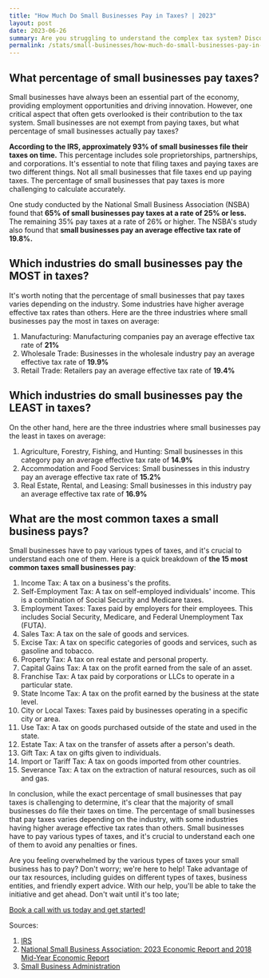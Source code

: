 ```yaml
---
title: "How Much Do Small Businesses Pay in Taxes? | 2023"
layout: post
date: 2023-06-26
summary: Are you struggling to understand the complex tax system? Discover the percentage of small businesses that pay taxes and learn about the various types of taxes your business may be subject to. By reading this article and utilizing the resources provided by BusinessInitiative.com, you'll gain a better understanding of how to navigate the tax system and avoid any penalties or fines.
permalink: /stats/small-businesses/how-much-do-small-businesses-pay-in-taxes/
---
```


## What percentage of small businesses pay taxes?

Small businesses have always been an essential part of the economy, providing employment opportunities and driving innovation. However, one critical aspect that often gets overlooked is their contribution to the tax system. Small businesses are not exempt from paying taxes, but what percentage of small businesses actually pay taxes?

**According to the IRS, approximately 93% of small businesses file their taxes on time.** This percentage includes sole proprietorships, partnerships, and corporations. It's essential to note that filing taxes and paying taxes are two different things. Not all small businesses that file taxes end up paying taxes. The percentage of small businesses that pay taxes is more challenging to calculate accurately.

One study conducted by the National Small Business Association (NSBA) found that **65% of small businesses pay taxes at a rate of 25% or less.** The remaining 35% pay taxes at a rate of 26% or higher. The NSBA's study also found that **small businesses pay an average effective tax rate of 19.8%.**

## Which industries do small businesses pay the MOST in taxes?

It's worth noting that the percentage of small businesses that pay taxes varies depending on the industry. Some industries have higher average effective tax rates than others. Here are the three industries where small businesses pay the most in taxes on average:

1.  Manufacturing: Manufacturing companies pay an average effective tax rate of **21%**
2.  Wholesale Trade: Businesses in the wholesale industry pay an average effective tax rate of **19.9%**
3.  Retail Trade: Retailers pay an average effective tax rate of **19.4%**

## Which industries do small businesses pay the LEAST in taxes?

On the other hand, here are the three industries where small businesses pay the least in taxes on average:

1.  Agriculture, Forestry, Fishing, and Hunting: Small businesses in this category pay an average effective tax rate of **14.9%**
2.  Accommodation and Food Services: Small businesses in this industry pay an average effective tax rate of **15.2%**
3.  Real Estate, Rental, and Leasing: Small businesses in this industry pay an average effective tax rate of **16.9%**

## What are the most common taxes a small business pays?

Small businesses have to pay various types of taxes, and it's crucial to understand each one of them. Here is a quick breakdown of **the 15 most common taxes small businesses pay**:

1.  Income Tax: 
    A tax on a business's the profits.
2.  Self-Employment Tax: 
    A tax on self-employed individuals' income. This is a combination of Social Security and Medicare taxes.
3.  Employment Taxes: 
    Taxes paid by employers for their employees. This includes Social Security, Medicare, and Federal Unemployment Tax (FUTA).
4.  Sales Tax: 
    A tax on the sale of goods and services.
5.  Excise Tax: 
    A tax on specific categories of goods and services, such as gasoline and tobacco.
6.  Property Tax: 
    A tax on real estate and personal property.
7.  Capital Gains Tax: 
    A tax on the profit earned from the sale of an asset.
8.  Franchise Tax: 
    A tax paid by corporations or LLCs to operate in a particular state.
9.  State Income Tax: 
    A tax on the profit earned by the business at the state level.
10. City or Local Taxes: 
    Taxes paid by businesses operating in a specific city or area.
11. Use Tax: 
    A tax on goods purchased outside of the state and used in the state.
12. Estate Tax: 
    A tax on the transfer of assets after a person's death.
13. Gift Tax: 
    A tax on gifts given to individuals.
14. Import or Tariff Tax: 
    A tax on goods imported from other countries.
15. Severance Tax: 
    A tax on the extraction of natural resources, such as oil and gas.

In conclusion, while the exact percentage of small businesses that pay taxes is challenging to determine, it's clear that the majority of small businesses do file their taxes on time. The percentage of small businesses that pay taxes varies depending on the industry, with some industries having higher average effective tax rates than others. Small businesses have to pay various types of taxes, and it's crucial to understand each one of them to avoid any penalties or fines.

Are you feeling overwhelmed by the various types of taxes your small business has to pay? Don't worry; we're here to help! Take advantage of our tax resources, including guides on different types of taxes, business entities, and friendly expert advice. With our help, you'll be able to take the initiative and get ahead.  Don't wait until it's too late; 
<!-- Calendly link widget begin -->
<link href="https://assets.calendly.com/assets/external/widget.css" rel="stylesheet">
<script src="https://assets.calendly.com/assets/external/widget.js" type="text/javascript" async></script>
<a href="" onclick="Calendly.initPopupWidget({url: 'https://calendly.com/businessinitiative/30-minute-consultation-call'});return false;">Book a call with us today and get started!</a>
<!-- Calendly link widget end -->

Sources:

1.  [IRS](https://www.irs.gov/statistics/irs-taxpayer-compliance-and-burden-research)
2.  [National Small Business Association: 2023 Economic Report and 2018 Mid-Year Economic Report](https://www.nsba.biz/surveys)
3.  [Small Business Administration](https://www.sba.gov/federal-tax-responsibilities)